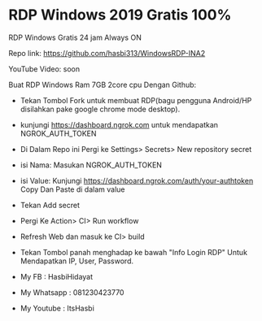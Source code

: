 # RDP Windows 2019 Gratis 100%

RDP Windows Gratis 24 jam Always ON

Repo link: https://github.com/hasbi313/WindowsRDP-INA2

YouTube Video: soon

Buat RDP Windows Ram 7GB 2core cpu Dengan Github:

+ Tekan Tombol Fork untuk membuat RDP(bagu pengguna Android/HP disilahkan pake google chrome mode desktop).
+ kunjungi https://dashboard.ngrok.com untuk mendapatkan NGROK_AUTH_TOKEN
+ Di Dalam Repo ini Pergi ke Settings> Secrets> New repository secret
+ isi Nama: Masukan NGROK_AUTH_TOKEN
+ isi Value: Kunjungi https://dashboard.ngrok.com/auth/your-authtoken Copy Dan Paste di dalam value
+ Tekan Add secret
+ Pergi Ke Action> CI> Run workflow
+ Refresh Web dan masuk ke CI> build
+ Tekan Tombol panah menghadap ke bawah "Info Login RDP" Untuk Mendapatkan IP, User, Password.





+ My FB : HasbiHidayat
+ My Whatsapp : 081230423770
+ My Youtube : ItsHasbi
